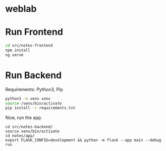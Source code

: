 # weblab

# Run Frontend
```bash
cd src/notes-frontend
npm install
ng serve
```

# Run Backend
Requirements: Python3, Pip
```bash
python3 -m venv venv
source /venv/bin/activate
pip install -r requirements.txt 
```



Now, run the app.
```shell
cd src/notes-backend/
source venv/bin/activate
cd notes/app/
export FLASK_CONFIG=development && python -m flask --app main --debug run
```
